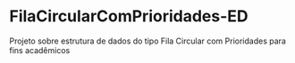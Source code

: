 # FilaCircularComPrioridades-ED
Projeto sobre estrutura de dados do tipo Fila Circular com Prioridades para fins acadêmicos
